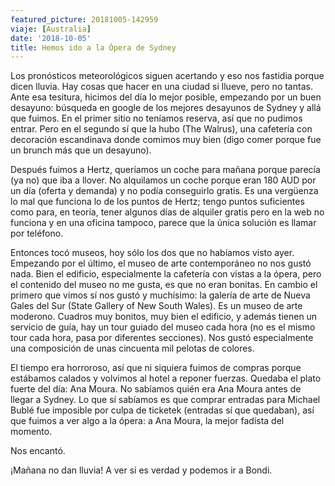 ```yaml
---
featured_picture: 20181005-142959
viaje: [Australia]
date: '2018-10-05'
title: Hemos ido a la Ópera de Sydney
---
```

Los pronósticos meteorológicos siguen acertando y eso nos fastidia porque dicen lluvia. Hay cosas que hacer en una ciudad si llueve, pero no tantas. Ante esa tesitura, hicimos del día lo mejor posible, empezando por un buen desayuno: búsqueda en google de los mejores desayunos de Sydney y allá que fuimos. En el primer sitio no teníamos reserva, así que no pudimos entrar. Pero en el segundo sí que la hubo (The Walrus), una cafetería con decoración escandinava donde comimos muy bien (digo comer porque fue un brunch más que un desayuno).

Después fuimos a Hertz, queríamos un coche para mañana porque parecía (ya no) que iba a llover. No alquilamos un coche porque eran 180 AUD por un día (oferta y demanda) y no podía conseguirlo gratis. Es una vergüenza lo mal que funciona lo de los puntos de Hertz; tengo puntos suficientes como para, en teoría, tener algunos días de alquiler gratis pero en la web no funciona y en una oficina tampoco, parece que la única solución es llamar por teléfono.

Entonces tocó museos, hoy sólo los dos que no habíamos visto ayer. Empezando por el último, el museo de arte contemporáneo no nos gustó nada. Bien el edificio, especialmente la cafetería con vistas a la ópera, pero el contenido del museo no me gusta, es que no eran bonitas. En cambio el primero que vimos sí nos gustó y muchísimo: la galería de arte de Nueva Gales del Sur (State Gallery of New South Wales). Es un museo de arte moderono. Cuadros muy bonitos, muy bien el edificio, y además tienen un servicio de guía, hay un tour guiado del museo cada hora (no es el mismo tour cada hora, pasa por diferentes secciones). Nos gustó especialmente una composición de unas cincuenta mil pelotas de colores.

El tiempo era horroroso, así que ni siquiera fuimos de compras porque estábamos calados y volvimos al hotel a reponer fuerzas. Quedaba el plato fuerte del día: Ana Moura. No sabíamos quién era Ana Moura antes de llegar a Sydney. Lo que sí sabíamos es que comprar entradas para Michael Bublé fue imposible por culpa de ticketek (entradas sí que quedaban), así que fuimos a ver algo a la ópera: a Ana Moura, la mejor fadista del momento.

Nos encantó.

¡Mañana no dan lluvia! A ver si es verdad y podemos ir a Bondi.